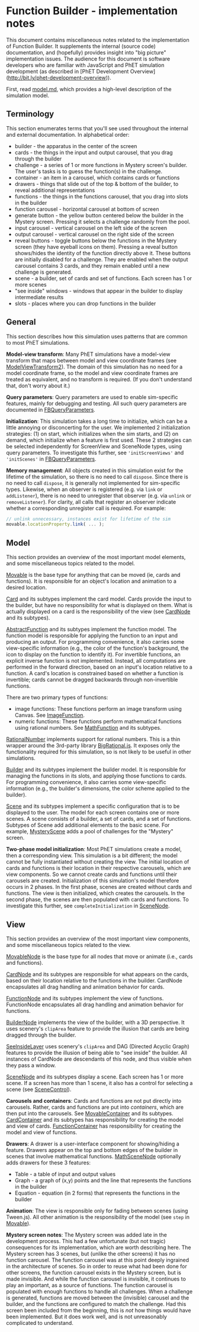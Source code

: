 # Function Builder - implementation notes

This document contains miscellaneous notes related to the implementation of Function Builder. It
supplements the internal (source code) documentation, and (hopefully) provides insight into
"big picture" implementation issues.  The audience for this document is software developers who are familiar
with JavaScript and PhET simulation development (as described in [PhET Development Overview]
(http://bit.ly/phet-development-overview)).

First, read [model.md](https://github.com/phetsims/function-builder/blob/master/doc/model.md), which provides
a high-level description of the simulation model.

## Terminology

This section enumerates terms that you'll see used throughout the internal and external documentation.
In alphabetical order:

* builder - the apparatus in the center of the screen
* cards - the things in the input and output carousel, that you drag through the builder
* challenge - a series of 1 or more functions in Mystery screen's builder. The user's tasks is to guess the function(s) in the challenge.
* container - an item in a carousel, which contains cards or functions
* drawers - things that slide out of the top & bottom of the builder, to reveal additional representations
* functions - the things in the functions carousel, that you drag into slots in the builder
* function carousel - horizontal carousel at bottom of screen
* generate button - the yellow button centered below the builder in the Mystery screen. Pressing it selects a challenge randomly from the pool.
* input carousel - vertical carousel on the left side of the screen
* output carousel - vertical carousel on the right side of the screen
* reveal buttons - toggle buttons below the functions in the Mystery screen (they have eyeball icons on them). Pressing a reveal button shows/hides the identity of the function directly above it. These buttons are initially disabled for a challenge. They are enabled when the output carousel contains 3 cards, and they remain enabled until a new challenge is generated.
* scene - a builder, set of cards and set of functions. Each screen has 1 or more scenes
* "see inside" windows - windows that appear in the builder to display intermediate results
* slots - places where you can drop functions in the builder

## General

This section describes how this simulation uses patterns that are common to most PhET simulations.

**Model-view transform**: Many PhET simulations have a model-view transform that maps between model and view coordinate frames
(see [ModelViewTransform2](https://github.com/phetsims/phetcommon/blob/master/js/view/ModelViewTransform2.js)).
The domain of this simulation has no need for a model coordinate frame, so the model and view coordinate frames
are treated as equivalent, and no transform is required. (If you don't understand that, don't worry about it.)

**Query parameters**: Query parameters are used to enable sim-specific features, mainly for debugging and
testing. All such query parameters are documented in
[FBQueryParameters](https://github.com/phetsims/function-builder/blob/master/js/common/FBQueryParameters.js).

**Initialization**: This simulation takes a long time to initialize, which can be a little annoying or disconcerting for the user.
We implemented 2 initialization strategies: (1) on start, which initializes when the sim starts, and
(2) on demand, which initialize when a feature is first used. These 2 strategies can be selected independently
for ScreenView and SceneNode types, using query parameters.
To investigate this further, see `'initScreenViews'` and `'initScenes'` in
[FBQueryParameters](https://github.com/phetsims/function-builder/blob/master/js/common/FBQueryParameters.js).

**Memory management**: All objects created in this simulation exist for the lifetime of the simulation, so there
is no need to call `dispose`.  Since there is no need to call `dispose`, it is generally not implemented for
sim-specific types. Likewise, when an observer is registered (e.g. via `link` or `addListener`), there is no need
to unregister that observer (e.g. via `unlink` or `removeListener`).  For clarity, all calls that register an
observer indicate whether a corresponding unregister call is required. For example:

```js
// unlink unnecessary, instances exist for lifetime of the sim
movable.locationProperty.link( ... );
```

## Model

This section provides an overview of the most important model elements, and some miscellaneous topics
related to the model.

[Movable](https://github.com/phetsims/function-builder/blob/master/js/common/model/Movable.js)
is the base type for anything that can be moved (ie, cards and functions).
It is responsible for an object's location and animation to a desired location.

[Card](https://github.com/phetsims/function-builder/blob/master/js/common/model/cards/Card.js)
and its subtypes implement the card model. Cards provide the input to the builder, but have no responsibility
for what is displayed on them. What is actually displayed on a card is the responsibility of the view (see
[CardNode](https://github.com/phetsims/function-builder/blob/master/js/common/view/cards/CardNode.js)
and its subtypes).

[AbstractFunction](https://github.com/phetsims/function-builder/blob/master/js/common/model/functions/AbstractFunction.js)
and its subtypes implement the function model. The function model is responsible for applying the function to an
input and producing an output. For programming convenience, it also carries some view-specific information
(e.g., the color of the function's background, the icon to display on the function to identify it).
For invertible functions, an explicit inverse function is not implemented.
Instead, all computations are performed in the forward direction, based on an input's location relative
to a function. A card's location is constrained based on whether a function is invertible; cards cannot be
dragged backwards through non-invertible functions.

There are two primary types of functions:
* image functions: These functions perform an image transform using Canvas.  See
[ImageFunction](https://github.com/phetsims/function-builder/blob/master/js/common/model/functions/ImageFunction.js).
* numeric functions: These functions perform mathematical functions using rational numbers. See
[MathFunction](https://github.com/phetsims/function-builder/blob/master/js/common/model/functions/MathFunction.js)
and its subtypes.

[RationalNumber](https://github.com/phetsims/function-builder/blob/master/js/common/model/RationalNumber.js)
implements support for rational numbers. This is a thin wrapper around the 3rd-party library
[BigRational.js](https://github.com/peterolson/BigRational.js).
It exposes only the functionality required for this simulation, so is not likely to be useful in other
simulations.

[Builder](https://github.com/phetsims/function-builder/blob/master/js/common/model/builder/Builder.js)
and its subtypes implement the builder model. It is responsible for managing the functions in its slots, and
applying those functions to cards. For programming convenience, it also carries some view-specific information
(e.g., the builder's dimensions, the color scheme applied to the builder).

[Scene](https://github.com/phetsims/function-builder/blob/master/js/common/model/Scene.js)
and its subtypes implement a specific configuration that is to be displayed to the user.
The model for each screen contains one or more scenes. A scene consists of a builder, a set of cards, and a set of functions.
Subtypes of Scene add additional elements to the basic scene. For example,
[MysteryScene](https://github.com/phetsims/function-builder/blob/master/js/mystery/model/MysteryScene.js)
adds a pool of challenges for the "Mystery" screen.

**Two-phase model initialization**: Most PhET simulations create a model, then a corresponding view.
This simulation is a bit different; the
model cannot be fully instantiated without creating the view. The initial location of cards and functions is their
location in their respective carousels, which are view components.  So we cannot create cards and functions until
their carousels are created. Initialization of this simulation's model therefore occurs in 2 phases. In the first phase,
scenes are created without cards and functions. The view is then initialized, which creates the carousels. In
the second phase, the scenes are then populated with cards and functions. To investigate this further, see
`completeInitialization` in
[SceneNode](https://github.com/phetsims/function-builder/blob/master/js/common/view/SceneNode.js).

## View

This section provides an overview of the most important view components, and some miscellaneous topics
related to the view.

[MovableNode](https://github.com/phetsims/function-builder/blob/master/js/common/view/MovableNode.js)
is the base type for all nodes that move or animate (i.e., cards and functions).

[CardNode](https://github.com/phetsims/function-builder/blob/master/js/common/view/cards/CardNode.js)
and its subtypes are responsible for what appears on the cards, based on their location
relative to the functions in the builder. CardNode encapsulates all drag handling and animation behavior
for cards.

[FunctionNode](https://github.com/phetsims/function-builder/blob/master/js/common/view/functions/FunctionNode.js)
and its subtypes implement the view of functions. FunctionNode encapsulates all drag handling 
and animation behavior for functions.

[BuilderNode](https://github.com/phetsims/function-builder/blob/master/js/common/view/builder/BuilderNode.js)
implements the view of the builder, with a 3D perspective. It uses scenery's `clipArea` feature
to provide the illusion that cards are being dragged through the builder.

[SeeInsideLayer]() uses scenery's `clipArea` and DAG (Directed Acyclic Graph) features to provide the
illusion of being able to "see inside" the builder. All instances of CardNode are descendants of this node,
and thus visible when they pass a window.

[SceneNode](https://github.com/phetsims/function-builder/blob/master/js/common/view/SceneNode.js) and
its subtypes display a scene.  Each screen has 1 or more scene.  If a screen has more than 1 scene, it
also has a control for selecting a scene (see
[SceneControl](https://github.com/phetsims/function-builder/blob/master/js/common/view/SceneControl.js)).

**Carousels and containers**: Cards and functions are not put directly into carousels. Rather, cards and functions
are put into *containers*, which are then put into the carousels. See
[MovableContainer](https://github.com/phetsims/function-builder/blob/master/js/common/view/containers/MovableContainer.js)
and its subtypes.
[CardContainer](https://github.com/phetsims/function-builder/blob/master/js/common/view/containers/CardContainer.js)
and its subtypes has responsibility for creating the model and view of cards.
[FunctionContainer](https://github.com/phetsims/function-builder/blob/master/js/common/view/containers/FunctionContainer.js)
has responsibility for creating the model and view of functions.

**Drawers**: A drawer is a user-interface component for showing/hiding a feature. Drawers appear on the top and bottom
edges of the builder in scenes that involve mathematical functions.
[MathSceneNode](https://github.com/phetsims/function-builder/blob/master/js/common/view/MathSceneNode.js)
optionally adds drawers for these 3 features:
* Table - a table of input and output values
* Graph - a graph of (x,y) points and the line that represents the functions in the builder
* Equation - equation (in 2 forms) that represents the functions in the builder

**Animation**: The view is responsible only for fading between scenes (using Tween.js).
All other animation is the responsibility of the model
(see `step` in [Movable](https://github.com/phetsims/function-builder/blob/master/js/common/model/Movable.js)).

**Mystery screen notes**: The Mystery screen was added late in the development process. This had a few
unfortunate (but not tragic) consequences for its implementation, which are worth describing here.
The Mystery screen has 3 scenes, but (unlike the other screens) it has no function carousel.  The function carousel
was at this point deeply ingrained in the architecture of scenes. So in order to reuse what had been done for
other screens, the function carousel exists in the Mystery screen, but is made invisible. And while the
function carousel is invisible, it continues to play an important, as a source of functions.
The function carousel is populated with enough functions to handle all challenges. When a challenge is generated,
functions are moved between the (invisible) carousel and the builder, and the functions are configured to match
the challenge. Had this screen been included from the beginning, this is *not* how things would have been
implemented. But it does work well, and is not unreasonably complicated to understand.
